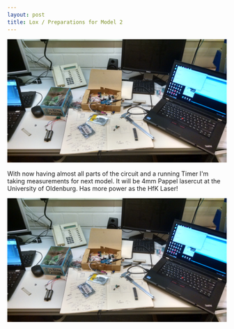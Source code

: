 ```yaml
---
layout: post
title: Lox / Preparations for Model 2
---
```


![alt text](/images/model2preparation.jpg "Logo Title Text 1")

With now having almost all parts of the circuit and a running Timer I'm taking measurements for next model.
It will be 4mm Pappel lasercut at the University of Oldenburg.
Has more power as the HfK Laser!

![alt text](/images/model2preparation.jpg "Logo Title Text 1")

